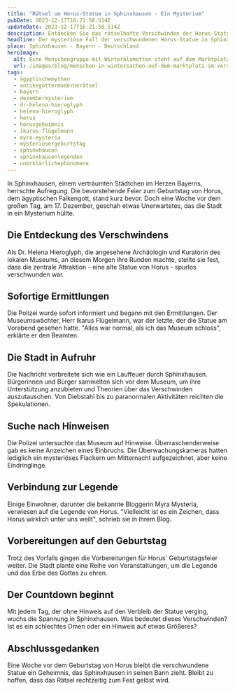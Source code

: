 ```yaml
---
title: "Rätsel um Horus-Statue in Sphinxhausen - Ein Mysterium"
pubDate: 2023-12-17T16:21:58.514Z
updateDate: 2023-12-17T16:21:58.514Z
description: Entdecken Sie das rätselhafte Verschwinden der Horus-Statue in Sphinxhausen, Bayern, eine Woche vor dem legendären Geburtstag der ägyptischen Gottheit.
headline: Der mysteriöse Fall der verschwundenen Horus-Statue in Sphinxhausen, Bayern
place: Sphinxhausen - Bayern - Deutschland
heroImage:
  alt: Eine Menschengruppe mit Winterklamotten steht auf dem Marktplatz in einem verschneiten bayerischen Dorf
  url: /images/blog/menschen-in-wintersachen-auf-dem-marktplatz-im-verschneiten-bayerischen-dorf.webp
tags:
  - ägyptischemythen
  - antikegöttermodernerätsel
  - bayern
  - dezembermysterium
  - dr-helena-hieroglyph
  - helena-hieroglyph
  - horus
  - horusgeheimnis
  - ikarus-flügelmann
  - myra-mysteria
  - mysteriösergeburtstag
  - sphinxhausen
  - sphinxhausenlegenden
  - unerklärlichephänomene
---
```


In Sphinxhausen, einem verträumten Städtchen im Herzen Bayerns, herrschte Aufregung. Die bevorstehende Feier zum Geburtstag von Horus, dem ägyptischen Falkengott, stand kurz bevor. Doch eine Woche vor dem großen Tag, am 17. Dezember, geschah etwas Unerwartetes, das die Stadt in ein Mysterium hüllte.

## Die Entdeckung des Verschwindens

Als Dr. Helena Hieroglyph, die angesehene Archäologin und Kuratorin des lokalen Museums, an diesem Morgen ihre Runden machte, stellte sie fest, dass die zentrale Attraktion - eine alte Statue von Horus - spurlos verschwunden war.

## Sofortige Ermittlungen

Die Polizei wurde sofort informiert und begann mit den Ermittlungen. Der Museumswächter, Herr Ikarus Flügelmann, war der letzte, der die Statue am Vorabend gesehen hatte. "Alles war normal, als ich das Museum schloss", erklärte er den Beamten.

## Die Stadt in Aufruhr

Die Nachricht verbreitete sich wie ein Lauffeuer durch Sphinxhausen. Bürgerinnen und Bürger sammelten sich vor dem Museum, um ihre Unterstützung anzubieten und Theorien über das Verschwinden auszutauschen. Von Diebstahl bis zu paranormalen Aktivitäten reichten die Spekulationen.

## Suche nach Hinweisen

Die Polizei untersuchte das Museum auf Hinweise. Überraschenderweise gab es keine Anzeichen eines Einbruchs. Die Überwachungskameras hatten lediglich ein mysteriöses Flackern um Mitternacht aufgezeichnet, aber keine Eindringlinge.

## Verbindung zur Legende

Einige Einwohner, darunter die bekannte Bloggerin Myra Mysteria, verwiesen auf die Legende von Horus. "Vielleicht ist es ein Zeichen, dass Horus wirklich unter uns weilt", schrieb sie in ihrem Blog.

## Vorbereitungen auf den Geburtstag

Trotz des Vorfalls gingen die Vorbereitungen für Horus' Geburtstagsfeier weiter. Die Stadt plante eine Reihe von Veranstaltungen, um die Legende und das Erbe des Gottes zu ehren.

## Der Countdown beginnt

Mit jedem Tag, der ohne Hinweis auf den Verbleib der Statue verging, wuchs die Spannung in Sphinxhausen. Was bedeutet dieses Verschwinden? Ist es ein schlechtes Omen oder ein Hinweis auf etwas Größeres?

## Abschlussgedanken

Eine Woche vor dem Geburtstag von Horus bleibt die verschwundene Statue ein Geheimnis, das Sphinxhausen in seinen Bann zieht. Bleibt zu hoffen, dass das Rätsel rechtzeitig zum Fest gelöst wird.
